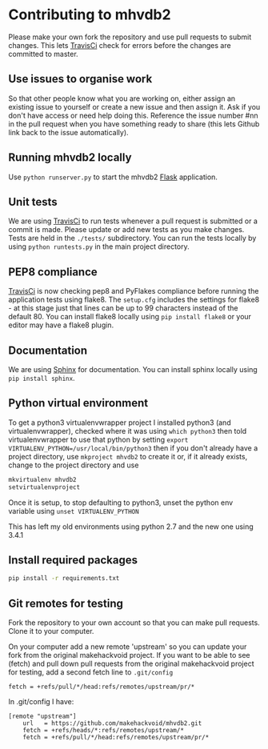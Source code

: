 # Contributing to mhvdb2

Please make your own fork the repository and use pull requests to submit
changes. This lets [TravisCi](https://travis-ci.org/makehackvoid/mhvdb2) check
for errors before the changes are committed to master.

## Use issues to organise work

So that other people know what you are working on, either assign an existing
issue to yourself or create a new issue and then assign it. Ask if you don't
have access or need help doing this. Reference the issue number #nn in the pull
request when you have something ready to share (this lets Github link back to
the issue automatically).

## Running mhvdb2 locally

Use `python runserver.py` to start the mhvdb2 [Flask](http://flask.pocoo.org)
application.

## Unit tests

We are using [TravisCi](https://travis-ci.org/makehackvoid/mhvdb2) to run tests
whenever a pull request is submitted or a commit is made. Please update or add
new tests as you make changes. Tests are held in the `./tests/` subdirectory. You
can run the tests locally by using `python runtests.py` in the main project
directory.

## PEP8 compliance

[TravisCi](https://travis-ci.org/makehackvoid/mhvdb2) is now checking pep8 and
PyFlakes compliance before running the application tests using flake8. The
`setup.cfg` includes the settings for flake8 - at this stage just that lines
can be up to 99 characters instead of the default 80. You can install flake8
locally using `pip install flake8` or your editor may have a flake8 plugin.

## Documentation

We are using [Sphinx](http://http://sphinx-doc.org/) for documentation. You can
install sphinx locally using `pip install sphinx`.

## Python virtual environment

To get a python3 virtualenvwrapper project I installed python3 (and
virtualenvwrapper), checked where it was using `which python3` then told
virtualenvwrapper to use that python by setting `export
VIRTUALENV_PYTHON=/usr/local/bin/python3` then if you don't already have a
project directory, use `mkproject mhvdb2` to create it or, if it already
exists, change to the project directory and use

```sh
mkvirtualenv mhvdb2
setvirtualenvproject
```

Once it is setup, to stop defaulting to python3, unset the python env variable
using `unset VIRTUALENV_PYTHON`

This has left my old environments using python 2.7 and the new one using 3.4.1

## Install required packages

```sh
pip install -r requirements.txt
```

## Git remotes for testing

Fork the repository to your own account so that you can make pull requests.
Clone it to your computer.

On your computer add a new remote 'upstream' so you can update your fork from
the original makehackvoid project. If you want to be able to see (fetch) and
pull down pull requests from the original makehackvoid project for testing, add
a second fetch line to `.git/config` 

```gitconfig
fetch = +refs/pull/*/head:refs/remotes/upstream/pr/*
```

In .git/config I have:

```gitconfig
[remote "upstream"]
    url   = https://github.com/makehackvoid/mhvdb2.git
    fetch = +refs/heads/*:refs/remotes/upstream/*
    fetch = +refs/pull/*/head:refs/remotes/upstream/pr/*
```
